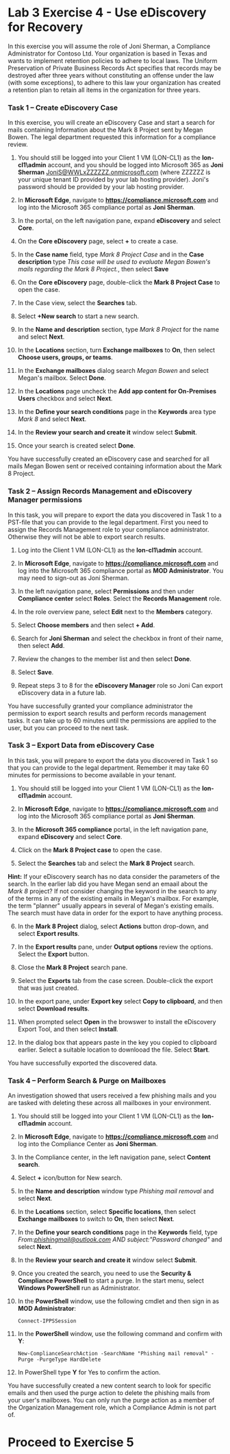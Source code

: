 # Lab 3 Exercise 4 - Use eDiscovery for Recovery

In this exercise you will assume the role of Joni Sherman, a Compliance Administrator for Contoso Ltd. Your organization is based in Texas and wants to implement retention policies to adhere to local laws. The Uniform Preservation of Private Business Records Act specifies that records may be destroyed after three years without constituting an offense under the law (with some exceptions), to adhere to this law your organization has created a retention plan to retain all items in the organization for three years.

### Task 1 – Create eDiscovery Case

In this exercise, you will create an eDiscovery Case and start a search for mails containing Information about the Mark 8 Project sent by Megan Bowen. The legal department requested this information for a compliance review.

1. You should still be logged into your Client 1 VM (LON-CL1) as the **lon-cl1\admin** account, and you should be logged into Microsoft 365 as **Joni Sherman** JoniS@WWLxZZZZZZ.onmicrosoft.com (where ZZZZZZ is your unique tenant ID provided by your lab hosting provider).  Joni's password should be provided by your lab hosting provider. 

2. In **Microsoft Edge**, navigate to **https://compliance.microsoft.com** and log into the Microsoft 365 compliance portal as **Joni Sherman**.

3. In the portal, on the left navigation pane, expand **eDiscovery** and select **Core**.

4. On the **Core eDiscovery** page, select **+** to create a case.

5. In the **Case name** field, type *Mark 8 Project Case* and in the **Case description** type *This case will be used to evaluate Megan Bowen's mails regarding the Mark 8 Project.*, then select **Save**

6. On the **Core eDiscovery** page, double-click the **Mark 8 Project Case** to open the case.

7. In the Case view, select the **Searches** tab.

8. Select **+New search** to start a new search.

9. In the **Name and description** section, type *Mark 8 Project* for the name and select **Next**.

10. In the **Locations** section, turn **Exchange mailboxes** to **On**, then select **Choose users, groups, or teams**.

11. In the **Exchange mailboxes** dialog search *Megan Bowen* and select Megan's mailbox.  Select **Done**.

12. In the **Locations** page uncheck the **Add app content for On-Premises Users** checkbox and select **Next**.

13. In the **Define your search conditions** page in the **Keywords** area type *Mark 8* and select **Next**.

14. In the **Review your search and create it** window select **Submit**.

15. Once your search is created select **Done**.

You have successfully created an eDiscovery case and searched for all mails Megan Bowen sent or received containing information about the Mark 8 Project.

### Task 2 – Assign Records Management and eDiscovery Manager permissions

In this task, you will prepare to export the data you discovered in Task 1 to a PST-file that you can provide to the legal department. First you need to assign the Records Management role to your compliance administrator. Otherwise they will not be able to export search results.

1. Log into the Client 1 VM (LON-CL1) as the **lon-cl1\admin** account.

2. In **Microsoft Edge**, navigate to **https://compliance.microsoft.com** and log into the Microsoft 365 compliance portal as **MOD Administrator**.  You may need to sign-out as Joni Sherman. 

3. In the left navigation pane, select **Permissions** and then under **Compliance center** select **Roles**.  Select the **Records Management** role.

4. In the role overview pane, select **Edit** next to the **Members** category.

5. Select **Choose members** and then select **+ Add**.
 
6. Search for **Joni Sherman** and select the checkbox in front of their name, then select **Add**.

7. Review the changes to the member list and then select **Done**.

8. Select **Save**.  

9. Repeat steps 3 to 8 for the **eDiscovery Manager** role so Joni Can export eDiscovery data in a future lab.

You have successfully granted your compliance administrator the permission to export search results and perform records management tasks. It can take up to 60 minutes until the permissions are applied to the user, but you can proceed to the next task.

### Task 3 – Export Data from eDiscovery Case

In this task, you will prepare to export the data you discovered in Task 1 so that you can provide to the legal department.  Remember it may take 60 minutes for permissions to become available in your tenant.

1. You should still be logged into your Client 1 VM (LON-CL1) as the **lon-cl1\admin** account.

2. In **Microsoft Edge**, navigate to **https://compliance.microsoft.com** and log into the Microsoft 365 compliance portal as **Joni Sherman**.

3. In the **Microsoft 365 compliance** portal, in the left navigation pane, expand **eDiscovery** and select **Core**.

4. Click on the **Mark 8 Project case** to open the case.

5. Select the **Searches** tab and select the **Mark 8 Project** search.

**Hint:** If your eDiscovery search has no data consider the parameters of the search.  In the earlier lab did you have Megan send an emaail about the *Mark 8* project?  If not consider changing the keyword in the search to any of the terms in any of the existing emails in Megan's mailbox.  For example, the term "planner" usually appears in several of  Megan's existing emails.  The search must have data in order for the export to have anything process.

6. In the **Mark 8 Project** dialog, select **Actions** button drop-down, and select **Export results**.

7. In the **Export results** pane, under **Output options** review the options.  Select the **Export** button.

8. Close the **Mark 8 Project** search pane.  

9. Select the **Exports** tab from the case screen.  Double-click the export that was just created.

10.  In the export pane, under **Export key** select **Copy to clipboard**, and then select **Download results**.
  
11.  When prompted select **Open** in the browswer to install the eDiscovery Export Tool, and then select **Install**.

12.  In the dialog box that appears paste in the key you copied to clipboard earlier.  Select a suitable location to downlooad the file.  Select **Start**.

You have successfully exported the discovered data.

### Task 4 – Perform Search & Purge on Mailboxes

An investigation showed that users received a few phishing mails and you are tasked with deleting these across all mailboxes in your environment.

1. You should still be logged into your Client 1 VM (LON-CL1) as the **lon-cl1\admin** account.

2. In **Microsoft Edge**, navigate to **https://compliance.microsoft.com** and log into the Compliance Center as **Joni Sherman**.

3. In the Compliance center, in the left navigation pane, select **Content search**.

4. Select **+** icon/button for New search.

5. In the **Name and description** window type *Phishing mail removal* and select **Next**.

6. In the **Locations** section, select **Specific locations**, then select **Exchange mailboxes** to switch to **On**, then select **Next**.

7. In the **Define your search conditions** page in the **Keywords** field, type *From:phishingmail@outlook.com AND subject:"Password changed"* and select **Next**.

8. In the **Review your search and create it** window select **Submit**.

9. Once you created the search, you need to use the **Security & Compliance PowerShell** to start a purge. In the start menu, select **Windows PowerShell** run as Administrator.

10. In the **PowerShell** window, use the following cmdlet and then sign in as **MOD Administrator**:

	`Connect-IPPSSession`

11. In the **PowerShell** window, use the following command and confirm with **Y**:

	`New-ComplianceSearchAction -SearchName "Phishing mail removal" -Purge -PurgeType HardDelete`

12. In PowerShell type **Y** for Yes to confirm the action.

You have successfully created a new content search to look for specific emails and then used the purge action to delete the phishing mails from your user's mailboxes. You can only run the purge action as a member of the Organization Management role, which a Compliance Admin is not part of.

# Proceed to Exercise 5
